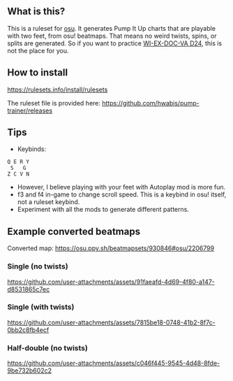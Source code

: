 ## What is this?

This is a ruleset for [osu](https://github.com/ppy/osu). It generates Pump It Up charts that are playable with two feet, from osu! beatmaps. That means no weird twists, spins, or splits are generated.
So if you want to practice [WI-EX-DOC-VA D24](https://youtu.be/Q7lxEz3ibt0?t=156), this is not the place for you.

## How to install

https://rulesets.info/install/rulesets

The ruleset file is provided here: https://github.com/hwabis/pump-trainer/releases

## Tips

- Keybinds:
```
Q E R Y
 S   G
Z C V N
```
- However, I believe playing with your feet with Autoplay mod is more fun.
- f3 and f4 in-game to change scroll speed. This is a keybind in osu! itself, not a ruleset keybind.
- Experiment with all the mods to generate different patterns.

## Example converted beatmaps

Converted map: https://osu.ppy.sh/beatmapsets/930846#osu/2206799

### Single (no twists) 

https://github.com/user-attachments/assets/91faeafd-4d69-4f80-a147-d8531865c7ec

### Single (with twists)

https://github.com/user-attachments/assets/7815be18-0748-41b2-8f7c-0bb2c8fb4ecf

### Half-double (no twists)

https://github.com/user-attachments/assets/c046f445-9545-4d48-8fde-9be732b602c2
